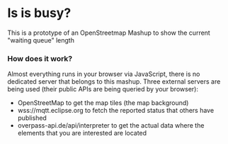# Is is busy? 
This is a prototype of an OpenStreetmap Mashup to show the current "waiting queue" length

### How does it work?

Almost everything runs in your browser via JavaScript, there is no dedicated server that belongs to this mashup.
Three external servers are being used (their public APIs are being queried by your browser):
- OpenStreetMap to get the map tiles (the map background)
- wss://mqtt.eclipse.org to fetch the reported status that others have published
- overpass-api.de/api/interpreter to get the actual data where the elements that you are interested are located
 

